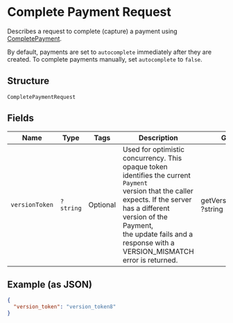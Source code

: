 
# Complete Payment Request

Describes a request to complete (capture) a payment using
[CompletePayment](../../doc/apis/payments.md#complete-payment).

By default, payments are set to `autocomplete` immediately after they are created.
To complete payments manually, set `autocomplete` to `false`.

## Structure

`CompletePaymentRequest`

## Fields

| Name | Type | Tags | Description | Getter | Setter |
|  --- | --- | --- | --- | --- | --- |
| `versionToken` | `?string` | Optional | Used for optimistic concurrency. This opaque token identifies the current `Payment`<br>version that the caller expects. If the server has a different version of the Payment,<br>the update fails and a response with a VERSION_MISMATCH error is returned. | getVersionToken(): ?string | setVersionToken(?string versionToken): void |

## Example (as JSON)

```json
{
  "version_token": "version_token8"
}
```

